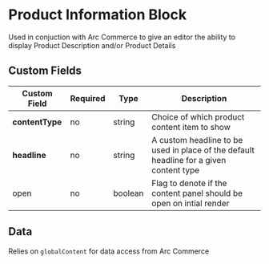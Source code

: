 # Product Information Block

Used in conjuction with Arc Commerce to give an editor the ability to display Product
Description and/or Product Details

## Custom Fields

| **Custom Field** | **Required** | **Type** | **Description**                                                                        |
| ---------------- | ------------ | -------- | -------------------------------------------------------------------------------------- |
| **contentType**  | no           | string   | Choice of which product content item to show                                           |
| **headline**     | no           | string   | A custom headline to be used in place of the default headline for a given content type |
| open             | no           | boolean  | Flag to denote if the content panel should be open on intial render                    |

## Data

Relies on `globalContent` for data access from Arc Commerce
